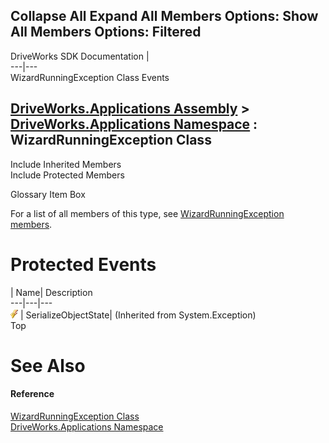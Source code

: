        

 Collapse All Expand All  Members Options: Show All  Members Options: Filtered   
---  
DriveWorks SDK Documentation  |   
---|---  
WizardRunningException Class Events   
  
[DriveWorks.Applications Assembly](topic13.md) > [DriveWorks.Applications Namespace](topic16.md) : WizardRunningException Class  
---  
  
Include Inherited Members    
Include Protected Members    


Glossary Item Box

For a list of all members of this type, see [WizardRunningException members](topic1258.md).

# Protected Events

| Name| Description  
---|---|---  
![Protected Event](dotnetimages/protectedEvent.gif)| SerializeObjectState|  (Inherited from System.Exception)  
Top

# See Also

#### Reference

[WizardRunningException Class](topic1257.md)   
[DriveWorks.Applications Namespace](topic16.md)


